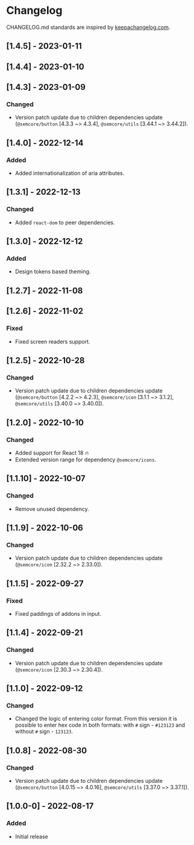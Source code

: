 # Changelog

CHANGELOG.md standards are inspired by [keepachangelog.com](https://keepachangelog.com/en/1.0.0/).

## [1.4.5] - 2023-01-11

## [1.4.4] - 2023-01-10

## [1.4.3] - 2023-01-09

### Changed

- Version patch update due to children dependencies update (`@semcore/button` [4.3.3 ~> 4.3.4], `@semcore/utils` [3.44.1 ~> 3.44.2]).

## [1.4.0] - 2022-12-14

### Added

- Added internationalization of aria attributes.

## [1.3.1] - 2022-12-13

### Changed

- Added `react-dom` to peer dependencies.

## [1.3.0] - 2022-12-12

### Added

- Design tokens based theming.

## [1.2.7] - 2022-11-08

## [1.2.6] - 2022-11-02

### Fixed

- Fixed screen readers support.

## [1.2.5] - 2022-10-28

### Changed

- Version patch update due to children dependencies update (`@semcore/button` [4.2.2 ~> 4.2.3], `@semcore/icon` [3.1.1 ~> 3.1.2], `@semcore/utils` [3.40.0 ~> 3.40.0]).

## [1.2.0] - 2022-10-10

### Changed

- Added support for React 18 🔥
- Extended version range for dependency `@semcore/icons`.

## [1.1.10] - 2022-10-07

### Changed

- Remove unused dependency.

## [1.1.9] - 2022-10-06

### Changed

- Version patch update due to children dependencies update (`@semcore/icon` [2.32.2 ~> 2.33.0]).

## [1.1.5] - 2022-09-27

### Fixed

- Fixed paddings of addons in input.

## [1.1.4] - 2022-09-21

### Changed

- Version patch update due to children dependencies update (`@semcore/icon` [2.30.3 ~> 2.30.4]).

## [1.1.0] - 2022-09-12

### Changed

- Changed the logic of entering color format. From this version it is possible to enter hex code in both formats: with `#` sign - `#123123` and without `#` sign - `123123`.

## [1.0.8] - 2022-08-30

### Changed

- Version patch update due to children dependencies update (`@semcore/button` [4.0.15 ~> 4.0.16], `@semcore/utils` [3.37.0 ~> 3.37.1]).

## [1.0.0-0] - 2022-08-17

### Added

- Initial release
